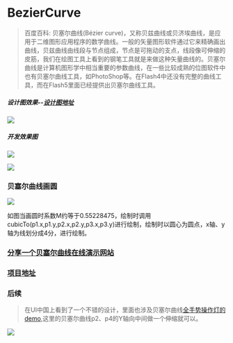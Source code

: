 # BezierCurve

> 百度百科: 贝塞尔曲线(Bézier curve)，又称贝兹曲线或贝济埃曲线，是应用于二维图形应用程序的数学曲线。一般的矢量图形软件通过它来精确画出曲线，贝兹曲线由线段与节点组成，节点是可拖动的支点，线段像可伸缩的皮筋，我们在绘图工具上看到的钢笔工具就是来做这种矢量曲线的。贝塞尔曲线是计算机图形学中相当重要的参数曲线，在一些比较成熟的位图软件中也有贝塞尔曲线工具，如PhotoShop等。在Flash4中还没有完整的曲线工具，而在Flash5里面已经提供出贝塞尔曲线工具。


##### 设计图效果--[设计图地址](https://weibo.com/1773655610/CzUai6Gid?type=comment#_rnd1562323657853)

![](https://user-gold-cdn.xitu.io/2019/7/5/16bc1bde12c1afa6?w=240&h=180&f=gif&s=922629)

##### 开发效果图


![](https://user-gold-cdn.xitu.io/2019/7/5/16bc1c05d2aa58f1)

![](https://user-gold-cdn.xitu.io/2019/7/5/16bc1bffabc153d7?w=240&h=400&f=gif&s=50563)



### 贝塞尔曲线画圆

![](https://user-gold-cdn.xitu.io/2019/7/5/16bc1d04b91a5690?w=400&h=400&f=png&s=13687)

如图当画圆时系数M约等于0.55228475，绘制时调用cubicTo(p1.x,p1.y,p2.x,p2.y,p3.x,p3.y)进行绘制，绘制时以圆心为圆点，x轴、y轴为线划分成4分，进行绘制。

### [分享一个贝塞尔曲线在线演示网站](https://cubic-bezier.com/#0,.97,0,.98)

### [项目地址](https://github.com/flutter-food/BezierCurve)

### 后续
> 在UI中国上看到了一个不错的设计，里面也涉及贝塞尔曲线[全手势操作灯的demo](https://www.ui.cn/detail/102368.html),这里的贝塞尔曲线p2、p4的Y轴向中间做一个伸缩就可以。

![](https://user-gold-cdn.xitu.io/2019/7/5/16bc1c2cf46335a0?w=600&h=1000&f=gif&s=1807606)

